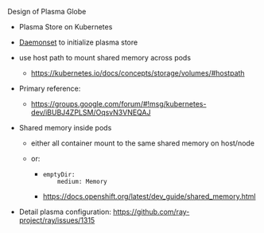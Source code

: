 Design of Plasma Globe

- Plasma Store on Kubernetes

- [Daemonset](https://kubernetes.io/docs/concepts/workloads/controllers/daemonset/) to initialize plasma store

- use host path to mount shared memory across pods

  - https://kubernetes.io/docs/concepts/storage/volumes/#hostpath

- Primary reference:

  - https://groups.google.com/forum/#!msg/kubernetes-dev/iBUBJ4ZPLSM/OqsvN3VNEQAJ

- Shared memory inside pods

  - either all container mount to the same shared memory on host/node

  - or: 

    - ```
      emptyDir:
          medium: Memory
      ```

    - https://docs.openshift.org/latest/dev_guide/shared_memory.html

- Detail plasma configuration: https://github.com/ray-project/ray/issues/1315




